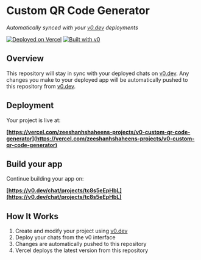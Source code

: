 # Custom QR Code Generator

*Automatically synced with your [v0.dev](https://v0.dev) deployments*

[![Deployed on Vercel](https://img.shields.io/badge/Deployed%20on-Vercel-black?style=for-the-badge&logo=vercel)](https://vercel.com/zeeshanhshaheens-projects/v0-custom-qr-code-generator)
[![Built with v0](https://img.shields.io/badge/Built%20with-v0.dev-black?style=for-the-badge)](https://v0.dev/chat/projects/tc8s5eEpHbL)

## Overview

This repository will stay in sync with your deployed chats on [v0.dev](https://v0.dev).
Any changes you make to your deployed app will be automatically pushed to this repository from [v0.dev](https://v0.dev).

## Deployment

Your project is live at:

**[https://vercel.com/zeeshanhshaheens-projects/v0-custom-qr-code-generator](https://vercel.com/zeeshanhshaheens-projects/v0-custom-qr-code-generator)**

## Build your app

Continue building your app on:

**[https://v0.dev/chat/projects/tc8s5eEpHbL](https://v0.dev/chat/projects/tc8s5eEpHbL)**

## How It Works

1. Create and modify your project using [v0.dev](https://v0.dev)
2. Deploy your chats from the v0 interface
3. Changes are automatically pushed to this repository
4. Vercel deploys the latest version from this repository
